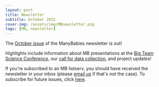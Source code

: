 ```yaml
---
layout: post
title: Newsletter
subtitle: October 2022
cover-img: /assets/img/MBnewsletter.png
tags: [MB, newsletter]
---
```


The [October issue](https://mailchi.mp/0ac26ad97239/mb-newsletter-oct2022) of the ManyBabies newsletter is out! 

Highlights include information about MB presentations at the [Big Team Science Conference](https://bigteamscienceconference.github.io/), our [call for data collection](https://mailchi.mp/951936886212/collect-data-with-manybabies-updated), and project updates!

If you're subscribed to an MB listserv, you should have received the newsletter in your inbox (please [email us](mailto:manybabiesconsortium@gmail.com) if that's not the case). To subscribe for future issues, click [here](https://t.co/7zxifYO7qN?amp=1).